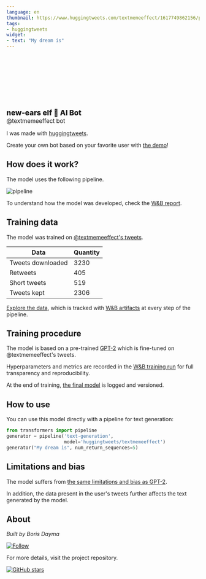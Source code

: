 ```yaml
---
language: en
thumbnail: https://www.huggingtweets.com/textmemeeffect/1617749862156/predictions.png
tags:
- huggingtweets
widget:
- text: "My dream is"
---
```


<div>
<div style="width: 132px; height:132px; border-radius: 50%; background-size: cover; background-image: url('https://pbs.twimg.com/profile_images/1279490677324361730/vljLWkCv_400x400.jpg')">
</div>
<div style="margin-top: 8px; font-size: 19px; font-weight: 800">new-ears elf 🤖 AI Bot </div>
<div style="font-size: 15px">@textmemeeffect bot</div>
</div>

I was made with [huggingtweets](https://github.com/borisdayma/huggingtweets).

Create your own bot based on your favorite user with [the demo](https://colab.research.google.com/github/borisdayma/huggingtweets/blob/master/huggingtweets-demo.ipynb)!

## How does it work?

The model uses the following pipeline.

![pipeline](https://github.com/borisdayma/huggingtweets/blob/master/img/pipeline.png?raw=true)

To understand how the model was developed, check the [W&B report](https://wandb.ai/wandb/huggingtweets/reports/HuggingTweets-Train-a-Model-to-Generate-Tweets--VmlldzoxMTY5MjI).

## Training data

The model was trained on [@textmemeeffect's tweets](https://twitter.com/textmemeeffect).

| Data | Quantity |
| --- | --- |
| Tweets downloaded | 3230 |
| Retweets | 405 |
| Short tweets | 519 |
| Tweets kept | 2306 |

[Explore the data](https://wandb.ai/wandb/huggingtweets/runs/3czrllt2/artifacts), which is tracked with [W&B artifacts](https://docs.wandb.com/artifacts) at every step of the pipeline.

## Training procedure

The model is based on a pre-trained [GPT-2](https://huggingface.co/gpt2) which is fine-tuned on @textmemeeffect's tweets.

Hyperparameters and metrics are recorded in the [W&B training run](https://wandb.ai/wandb/huggingtweets/runs/101b6evl) for full transparency and reproducibility.

At the end of training, [the final model](https://wandb.ai/wandb/huggingtweets/runs/101b6evl/artifacts) is logged and versioned.

## How to use

You can use this model directly with a pipeline for text generation:

```python
from transformers import pipeline
generator = pipeline('text-generation',
                     model='huggingtweets/textmemeeffect')
generator("My dream is", num_return_sequences=5)
```

## Limitations and bias

The model suffers from [the same limitations and bias as GPT-2](https://huggingface.co/gpt2#limitations-and-bias).

In addition, the data present in the user's tweets further affects the text generated by the model.

## About

*Built by Boris Dayma*

[![Follow](https://img.shields.io/twitter/follow/borisdayma?style=social)](https://twitter.com/intent/follow?screen_name=borisdayma)

For more details, visit the project repository.

[![GitHub stars](https://img.shields.io/github/stars/borisdayma/huggingtweets?style=social)](https://github.com/borisdayma/huggingtweets)
